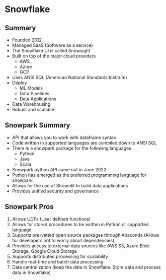 # Snowflake

## Summary

- Founded 2012
- Managed SaaS (Software as a service)
- The Snowflake UI is called Snowsight
- Built on top of the major cloud providers
  - AWS
  - Azure
  - GCP
- Uses ANSI SQL (American National Standards Institute)
- Deploy
  - ML Models
  - Data Pipelines
  - Data Applications
- Data Warehousing
- Robust and scalable

## Snowpark Summary

- API that allows you to work with dataframe syntax
- Code written in supported languages are compiled down to ANSI SQL
- There is a snowpark package for the following languages
  - Python
  - Java
  - Scala
- Snowpark python API came out in June 2022
- Python has emerged as the preferred programming language for snowpark
- Allows for the use of Streamlit to build data applications
- Provides unified security and governance

## Snowpark Pros

1. Allows UDFs (User defined functions)
2. Allows for stored procedures to be written in Python or supported language
3. Supports pre-vetted open source packages through Anaconda (Allows for developers not to worry about dependencies)
4. Provides access to external data sources like AWS S3, Azure Blob Storage, Google Cloud Storage
5. Supports distributed processing for scalability
6. Handle real-time and batch data processing
7. Data centralization (keep the data in Snowflake. Store data and process data in Snowflake)